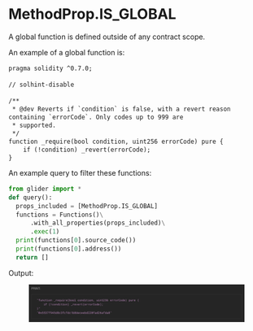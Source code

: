 # MethodProp.IS\_GLOBAL

A global function is defined outside of any contract scope.

An example of a global function is:

```solidity
pragma solidity ^0.7.0;

// solhint-disable

/**
 * @dev Reverts if `condition` is false, with a revert reason containing `errorCode`. Only codes up to 999 are
 * supported.
 */
function _require(bool condition, uint256 errorCode) pure {
    if (!condition) _revert(errorCode);
}
```

An example query to filter these functions:

```python
from glider import *
def query():
  props_included = [MethodProp.IS_GLOBAL]
  functions = Functions()\
      .with_all_properties(props_included)\
      .exec(1)
  print(functions[0].source_code())
  print(functions[0].address())
  return []
```

Output:

<figure><img src="../../../.gitbook/assets/image (6).png" alt=""><figcaption></figcaption></figure>


